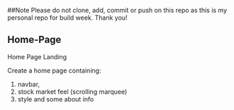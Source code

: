 ##Note 
Please do not clone, add, commit or push on this repo as this is my personal repo for build week.
Thank you!

## Home-Page
Home Page Landing 

Create a home page containing:
1. navbar, 
2. stock market feel (scrolling marquee) 
3. style and some about info
